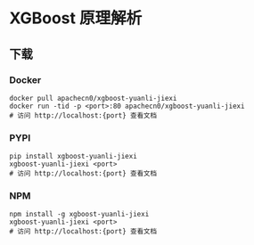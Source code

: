 # XGBoost 原理解析

## 下载

### Docker

```
docker pull apachecn0/xgboost-yuanli-jiexi
docker run -tid -p <port>:80 apachecn0/xgboost-yuanli-jiexi
# 访问 http://localhost:{port} 查看文档
```

### PYPI

```
pip install xgboost-yuanli-jiexi
xgboost-yuanli-jiexi <port>
# 访问 http://localhost:{port} 查看文档
```

### NPM

```
npm install -g xgboost-yuanli-jiexi
xgboost-yuanli-jiexi <port>
# 访问 http://localhost:{port} 查看文档
```